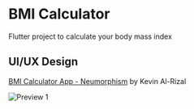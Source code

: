 # BMI Calculator

Flutter project to calculate your body mass index

## UI/UX Design

[BMI Calculator App - Neumorphism](https://dribbble.com/shots/11368106-BMI-Calculator-App-Neumorphism) by Kevin Al-Rizal

![Preview 1](https://cdn.dribbble.com/users/4320847/screenshots/11368106/media/85457218feaf4bd4db424331de66d097.jpg?compress=1&resize=400x400&vertical=top)

